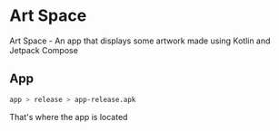 # Art Space
Art Space - An app that displays some artwork made using Kotlin and Jetpack Compose

## App
```bash
app > release > app-release.apk
```

That's where the app is located
